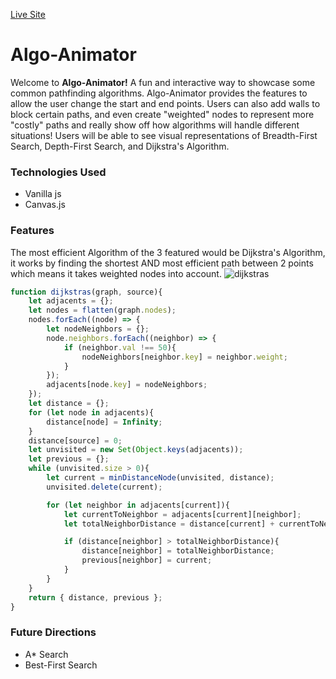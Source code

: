 [Live Site](https://stevenyee123.github.io/Algo-Animator/)
# Algo-Animator
Welcome to **Algo-Animator!** A fun and interactive way to showcase some common pathfinding algorithms. Algo-Animator provides the features to allow the user change the start and end points. Users can also add walls to block certain paths, and even create "weighted" nodes to represent more "costly" paths and really show off how algorithms will handle different situations! Users will be able to see visual representations of Breadth-First Search, Depth-First Search, and Dijkstra's Algorithm. 
### Technologies Used
- Vanilla js
- Canvas.js
### Features 
The most efficient Algorithm of the 3 featured would be Dijkstra's Algorithm, it works by finding the shortest AND most efficient path between 2 points which means it takes weighted nodes into account.
![dijkstras](app/assets/images/algo-animator.gif)
```js 
function dijkstras(graph, source){
    let adjacents = {};
    let nodes = flatten(graph.nodes);
    nodes.forEach((node) => {
        let nodeNeighbors = {};
        node.neighbors.forEach((neighbor) => {
            if (neighbor.val !== 50){
                nodeNeighbors[neighbor.key] = neighbor.weight;
            }
        });
        adjacents[node.key] = nodeNeighbors;
    });
    let distance = {};
    for (let node in adjacents){
        distance[node] = Infinity;
    }
    distance[source] = 0;
    let unvisited = new Set(Object.keys(adjacents));
    let previous = {};
    while (unvisited.size > 0){
        let current = minDistanceNode(unvisited, distance);
        unvisited.delete(current);

        for (let neighbor in adjacents[current]){
            let currentToNeighbor = adjacents[current][neighbor];
            let totalNeighborDistance = distance[current] + currentToNeighbor;

            if (distance[neighbor] > totalNeighborDistance){
                distance[neighbor] = totalNeighborDistance;
                previous[neighbor] = current;
            }
        }
    }
    return { distance, previous };
}
```
### Future Directions
- A* Search 
- Best-First Search
